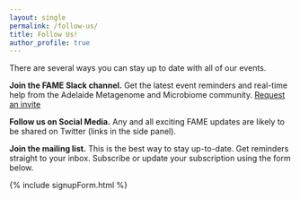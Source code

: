 ```yaml
---
layout: single
permalink: /follow-us/
title: Follow Us!
author_profile: true
---
```


There are several ways you can stay up to date with all of our events.

__Join the FAME Slack channel.__ Get the latest event reminders and real-time help from the Adelaide Metagenome and 
Microbiome community. [Request an invite](mailto:Robert.edwards@flinders.edu.au)

__Follow us on Social Media.__ Any and all exciting FAME updates are likely to be shared on Twitter (links in the side 
panel).

__Join the mailing list.__ This is the best way to stay up-to-date. Get reminders straight to your inbox.
Subscribe or update your subscription using the form below.


{% include signupForm.html %}
